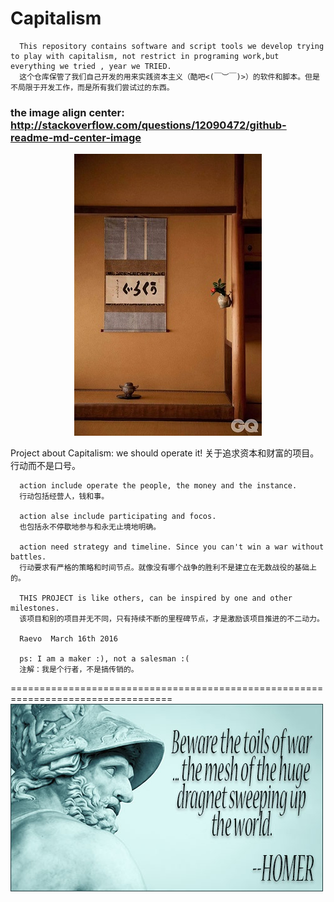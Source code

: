 # Capitalism
      This repository contains software and script tools we develop trying to play with capitalism, not restrict in programing work,but everything we tried , year we TRIED.
      这个仓库保管了我们自己开发的用来实践资本主义（酷吧<(￣︶￣)>）的软件和脚本。但是不局限于开发工作，而是所有我们尝试过的东西。

### the image align center: http://stackoverflow.com/questions/12090472/github-readme-md-center-image
<p align="center"> 
  <img src="https://github.com/MRHekeji/Capitalism/blob/master/%E6%96%B0%E5%BB%BA%E6%96%87%E4%BB%B6%E5%A4%B9/1440320006_0W4Dt9.jpg" alt="Sublime's custom image"/>
</p>
      Project about Capitalism: we should operate it!
      关于追求资本和财富的项目。行动而不是口号。

      action include operate the people, the money and the instance. 
      行动包括经营人，钱和事。

      action alse include participating and focos.
      也包括永不停歇地参与和永无止境地明确。

      action need strategy and timeline. Since you can't win a war without battles.
      行动要求有严格的策略和时间节点。就像没有哪个战争的胜利不是建立在无数战役的基础上的。

      THIS PROJECT is like others, can be inspired by one and other milestones.
      该项目和别的项目并无不同，只有持续不断的里程碑节点，才是激励该项目推进的不二动力。

      Raevo  March 16th 2016

      ps: I am a maker :), not a salesman :(
      注解：我是个行者，不是搞传销的。

==================================================================================
![house](https://github.com/MRHekeji/Capitalism/blob/master/Pilot/homer_quote.jpg)
